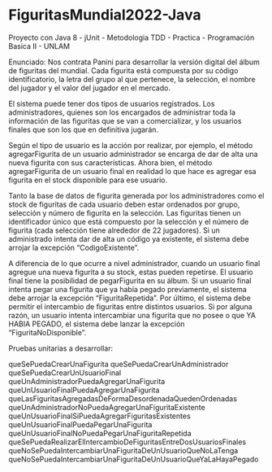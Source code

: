 # FiguritasMundial2022-Java
Proyecto con Java 8 - jUnit - Metodologia TDD - Practica - Programación Basica II - UNLAM

Enunciado:
Nos contrata Panini para desarrollar la versión digital del álbum de figuritas del mundial.
Cada figurita está compuesta por su código identificatorio, la letra del grupo al que pertenece, la selección,
el nombre del jugador y el valor del jugador en el mercado.

El sistema puede tener dos tipos de usuarios registrados. Los administradores, quienes son los encargados
de administrar toda la información de las figuritas que se van a comercializar, y los usuarios finales que son
los que en definitiva jugarán.

Según el tipo de usuario es la acción por realizar, por ejemplo, el método agregarFigurita de un usuario
administrador se encarga de dar de alta una nueva figurita con sus características. Ahora bien, el método
agregarFigurita de un usuario final en realidad lo que hace es agregar esa figurita en el stock disponible
para ese usuario.

Tanto la base de datos de figurita generada por los administradores como el stock de figuritas de cada
usuario deben estar ordenados por grupo, selección y número de figurita en la selección.
Las figuritas tienen un identificador único que está compuesto por la selección y el número de figurita
(cada selección tiene alrededor de 22 jugadores). Si un administrado intenta dar de alta un código ya
existente, el sistema debe arrojar la excepción “CodigoExistente”.

A diferencia de lo que ocurre a nivel administrador, cuando un usuario final agregue una nueva figurita a su
stock, estas pueden repetirse.
El usuario final tiene la posibilidad de pegarFigurita en su álbum. Si un usuario final intenta pegar una
figurita que ya había pegado previamente, el sistema debe arrojar la excepción “FiguritaRepetida”.
Por último, el sistema debe permitir el intercambio de figuritas entre distintos usuarios. Si por alguna
razón, un usuario intenta intercambiar una figurita que no posee o que YA HABIA PEGADO, el sistema debe
lanzar la excepción “FiguritaNoDisponible”.

Pruebas unitarias a desarrollar:

queSePuedaCrearUnaFigurita
queSePuedaCrearUnAdministrador
queSePuedaCrearUnUsuarioFinal
queUnAdministradorPuedaAgregarUnaFigurita
queUnUsuarioFinalPuedaAgregarUnaFigurita
queLasFiguritasAgregadasDeFormaDesordenadaQuedenOrdenadas
queUnAdministradorNoPuedaAgregarUnaFiguritaExistente
queUnUsuarioFinalSiPuedaAgregarFiguritasExistentes
queUnUsuarioFinalPuedaPegarUnaFigurita
queUnUsuarioFinalNoPuedaPegarUnaFiguritaRepetida
queSePuedaRealizarElIntercambioDeFiguritasEntreDosUsuariosFinales
queNoSePuedaIntercambiarUnaFiguritaDeUnUsuarioQueNoLaTenga
queNoSePuedaIntercambiarUnaFiguritaDeUnUsuarioQueYaLaHayaPegado
